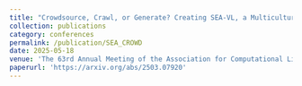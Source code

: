 ```yaml
---
title: "Crowdsource, Crawl, or Generate? Creating SEA-VL, a Multicultural Vision-Language Dataset for Southeast Asia"
collection: publications
category: conferences
permalink: /publication/SEA_CROWD
date: 2025-05-18
venue: 'The 63rd Annual Meeting of the Association for Computational Linguistics (Vienna, Austria)'
paperurl: 'https://arxiv.org/abs/2503.07920'
---
```

